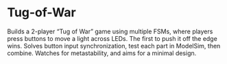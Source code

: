 # Tug-of-War
Builds a 2-player “Tug of War” game using multiple FSMs, where players press buttons to move a light across LEDs. The first to push it off the edge wins. Solves button input synchronization, test each part in ModelSim, then combine. Watches for metastability, and aims for a minimal design.
